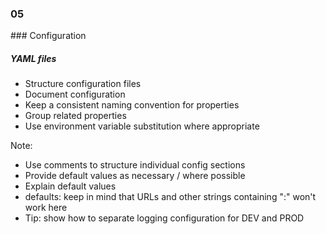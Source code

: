 
<h3 class="chapter-number">05</h3>
### Configuration

##### YAML files

* Structure configuration files
* Document configuration
* Keep a consistent naming convention for properties
* Group related properties
* Use environment variable substitution where appropriate

Note:

* Use comments to structure individual config sections
* Provide default values as necessary / where possible
* Explain default values
* defaults:  keep in mind that URLs and other strings containing ":" won't work here
* Tip: show how to separate logging configuration for DEV and PROD